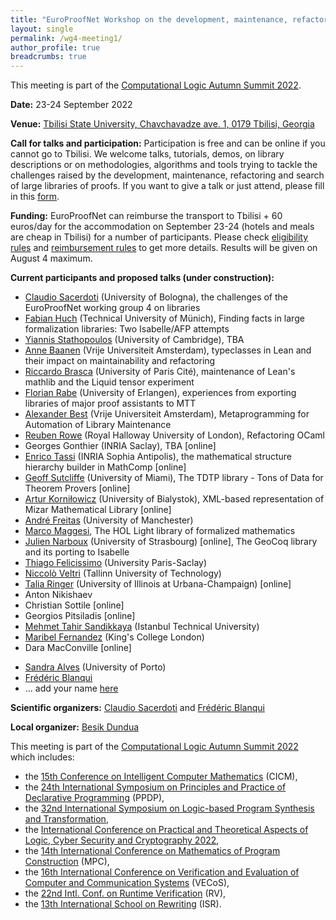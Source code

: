 ```yaml
---
title: "EuroProofNet Workshop on the development, maintenance, refactoring and search of large libraries of proofs"
layout: single
permalink: /wg4-meeting1/
author_profile: true
breadcrumbs: true
---
```


This meeting is part of the [Computational Logic Autumn Summit 2022](https://viam.science.tsu.ge/clas2022/).

**Date:** 23-24 September 2022

**Venue:** [Tbilisi State University, Chavchavadze ave. 1, 0179 Tbilisi, Georgia](https://viam.science.tsu.ge/clas2022/venue)

**Call for talks and participation:** Participation is free and can be
online if you cannot go to Tbilisi. We welcome talks, tutorials,
demos, on library descriptions or on methodologies, algorithms and
tools trying to tackle the challenges raised by the development,
maintenance, refactoring and search of large libraries of proofs. If
you want to give a talk or just attend, please fill in this
[form](https://forms.gle/fNxt1ot2xgUUSfGt5).

**Funding:** EuroProofNet can reimburse the transport to Tbilisi + 60 euros/day for the accommodation on September 23-24 (hotels and meals are cheap in Tbilisi) for a number of participants. Please check [eligibility rules](https://europroofnet.github.io/eligibility/) and [reimbursement rules](https://europroofnet.github.io/reimbursement-rules/) to get more details. Results will be given on August 4 maximum.

**Current participants and proposed talks (under construction):**
- [Claudio Sacerdoti](http://www.cs.unibo.it/~sacerdot/) (University of Bologna), the challenges of the EuroProofNet working group 4 on libraries
- [Fabian Huch](https://www21.in.tum.de/team/huch/) (Technical University of Münich), Finding facts in large formalization libraries: Two Isabelle/AFP attempts
- [Yiannis Stathopoulos](https://www.cl.cam.ac.uk/~yas23/) (University of Cambridge), TBA
- [Anne Baanen](https://www.cs.vu.nl/~tbn305/) (Vrije Universiteit Amsterdam), typeclasses in Lean and their impact on maintainability and refactoring
- [Riccardo Brasca](https://webusers.imj-prg.fr/~riccardo.brasca/) (University of Paris Cité), maintenance of Lean's mathlib and the Liquid tensor experiment
- [Florian Rabe](https://kwarc.info/people/frabe/) (University of Erlangen), experiences from exporting libraries of major proof assistants to MTT <!--[online?]-->
- [Alexander Best](https://alexjbest.github.io/) (Vrije Universiteit Amsterdam), Metaprogramming for Automation of Library Maintenance
- [Reuben Rowe](https://pure.royalholloway.ac.uk/portal/en/persons/reuben-rowe(70354339-7bc5-475d-b8d5-7fa95114d851).html) (Royal Halloway University of London), Refactoring OCaml
- Georges Gonthier (INRIA Saclay), TBA [online]
- [Enrico Tassi](http://www-sop.inria.fr/members/Enrico.Tassi/) (INRIA Sophia Antipolis), the mathematical structure hierarchy builder in MathComp [online]
- [Geoff Sutcliffe](https://www.cs.miami.edu/home/geoff/) (University of Miami), The TDTP library - Tons of Data for Theorem Provers [online]
- [Artur Korniłowicz](http://math.uwb.edu.pl/~arturk/) (University of Bialystok), XML-based representation of Mizar Mathematical Library [online]
- [André Freitas](http://andrefreitas.org/) (University of Manchester)
- [Marco Maggesi](https://sites.google.com/unifi.it/maggesi/), The HOL Light library of formalized mathematics
- [Julien Narboux](https://dpt-info.di.unistra.fr/~narboux/) (University of Strasbourg) [online], The GeoCoq library and its porting to Isabelle
- [Thiago Felicissimo](https://lmf.cnrs.fr/Perso/ThiagoFelicissimo) (University Paris-Saclay)
- [Niccolò Veltri](https://niccoloveltri.github.io/) (Tallinn University of Technology)
- [Talia Ringer](https://dependenttyp.es/) (University of Illinois at Urbana-Champaign) [online]
- Anton Nikishaev
- Christian Sottile [online]
- Georgios Pitsiladis [online]
- [Mehmet Tahir Sandikkaya](https://www.sandikkaya.name.tr/) (Istanbul Technical University)
- [Maribel Fernandez](https://nms.kcl.ac.uk/maribel.fernandez/) (King's College London)
- Dara MacConville [online]
<!-- Carsten Fuhs-->
<!-- Peter Ölveczky-->
<!-- Christopher Lynch-->
- [Sandra Alves](https://www.dcc.fc.up.pt/~sandra/Home/Home.html) (University of Porto)
- [Frédéric Blanqui](https://blanqui.gitlabpages.inria.fr/)
- ... add your name [here](https://forms.gle/fNxt1ot2xgUUSfGt5)

**Scientific organizers:** [Claudio Sacerdoti](http://www.cs.unibo.it/~sacerdot/) and [Frédéric Blanqui](https://blanqui.gitlabpages.inria.fr/)

**Local organizer:** [Besik Dundua](https://cte.ibsu.edu.ge/en/besik-dundua/)

This meeting is part of the [Computational Logic Autumn Summit 2022](https://viam.science.tsu.ge/clas2022/) which includes:
- the [15th Conference on Intelligent Computer Mathematics](https://cicm-conference.org/2022/cicm.php) (CICM),
- the [24th International Symposium on Principles and Practice of Declarative Programming](https://software.imdea.org/Conferences/PPDP2022/) (PPDP),
- the [32nd International Symposium on Logic-based Program Synthesis and Transformation](https://lopstr2022.webs.upv.es/),
- the [International Conference on Practical and Theoretical Aspects of Logic, Cyber Security and Cryptography 2022](https://cs.omu.edu.tr/blacksea2022/),
- the [14th International Conference on Mathematics of Program Construction](https://www.macs.hw.ac.uk/mpc22/) (MPC),
- the [16th International Conference on Verification and Evaluation of Computer and Communication Systems](http://vecos-world.org/2022/) (VECoS),
- the [22nd Intl. Conf. on Runtime Verification](https://rv22.gitlab.io/) (RV),
- the [13th International School on Rewriting](https://viam.science.tsu.ge/clas2022/isr/) (ISR).
